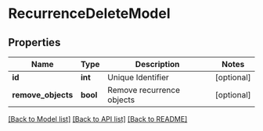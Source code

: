 # RecurrenceDeleteModel

## Properties
Name | Type | Description | Notes
------------ | ------------- | ------------- | -------------
**id** | **int** | Unique Identifier | [optional] 
**remove_objects** | **bool** | Remove recurrence objects | [optional] 

[[Back to Model list]](../README.md#documentation-for-models) [[Back to API list]](../README.md#documentation-for-api-endpoints) [[Back to README]](../README.md)


